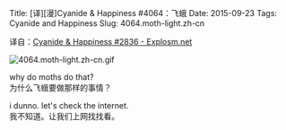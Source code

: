 Title: [译][漫]Cyanide & Happiness #4064：飞蛾
Date: 2015-09-23
Tags: Cyanide and Happiness
Slug: 4064.moth-light.zh-cn

译自：[Cyanide & Happiness #2836 - Explosm.net](http://explosm.net/comics/2836/)


![4064.moth-light.zh-cn.gif](/static/images/comics/4064.moth-light.zh-cn.gif)




why do moths do that?           
为什么飞蛾要做那样的事情？


i dunno.
let's check the internet.               
我不知道。让我们上网找找看。